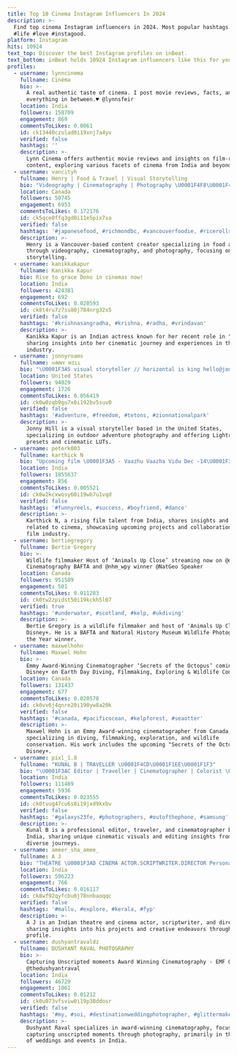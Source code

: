 ```yaml
---
title: Top 10 Cinema Instagram Influencers In 2024
description: >-
  Find top cinema Instagram influencers in 2024. Most popular hashtags: #reels
  #life #love #instagood.
platform: Instagram
hits: 10924
text_top: Discover the best Instagram profiles on inBeat.
text_bottom: inBeat holds 10924 Instagram influencers like this for you to pitch.
profiles:
  - username: lynncinema
    fullname: Cinéma
    bio: >-
      A real authentic taste of cinema. I post movie reviews, facts, and
      everything in between.♥️ @lynnsfeir
    location: India
    followers: 158709
    engagement: 869
    commentsToLikes: 0.0061
    id: ck13440czulad0i19xnj7a4yv
    verified: false
    hashtags: ''
    description: >-
      Lynn Cinema offers authentic movie reviews and insights on film-related
      content, exploring various facets of cinema from India and beyond.
  - username: vancityh
    fullname: Henry | Food & Travel | Visual Storytelling
    bio: "Videography | Cinematography | Photography \U0001F4F8\U0001F468‍\U0001F4BBUGC Creator\U0001F4CDVancouver, BC \U0001F4E9DM for Collaborations"
    location: Canada
    followers: 50745
    engagement: 6953
    commentsToLikes: 0.172176
    id: ck5qce0ffq3gd0i11e5pix7xa
    verified: false
    hashtags: '#japanesefood, #richmondbc, #vancouverfoodie, #ricerolls'
    description: >-
      Henry is a Vancouver-based content creator specializing in food and travel
      through videography, cinematography, and photography, focusing on visual
      storytelling.
  - username: kanikkakapur
    fullname: Kanikka Kapur
    bio: Rise to grace Dono in cinemas now!
    location: India
    followers: 424381
    engagement: 692
    commentsToLikes: 0.020593
    id: ck8t4ru7z7ss80j784nrg32x5
    verified: false
    hashtags: '#krishnasangradha, #krishna, #radha, #vrindavan'
    description: >-
      Kanikka Kapur is an Indian actress known for her recent role in "Dono,"
      sharing insights into her cinematic journey and experiences in the film
      industry.
  - username: jonnyroams
    fullname: ᴊᴏɴɴʏ ʜɪʟʟ
    bio: "\U0001F3A5 visual storyteller // horizontal is king hello@jonnyhillphoto.com LR presets | Cinematic LUTs\U0001F447\U0001F3FC"
    location: United States
    followers: 94029
    engagement: 1726
    commentsToLikes: 0.056419
    id: ck0w0zqb9gu7x0i192bv5suv0
    verified: false
    hashtags: '#adventure, #freedom, #tetons, #zionnationalpark'
    description: >-
      Jonny Hill is a visual storyteller based in the United States,
      specializing in outdoor adventure photography and offering Lightroom
      presets and cinematic LUTs.
  - username: peterk003
    fullname: karthick N
    bio: "Upcoming film \U0001F3A5 - Vaazhu Vaazha Vidu Dec -14\U0001F382 சோதனைய தூக்கிப்போடு சாதனைய நோக்கி ஓடு YT page- @seniy.oo Me & Cinema\U0001F30D Collab & Shoot- @spot_lightpr"
    location: India
    followers: 1855637
    engagement: 856
    commentsToLikes: 0.005521
    id: ck0w2kcxwosy60i19wb7u1vqd
    verified: false
    hashtags: '#funnyreels, #success, #boyfriend, #dance'
    description: >-
      Karthick N, a rising film talent from India, shares insights and content
      related to cinema, showcasing upcoming projects and collaborations in the
      film industry.
  - username: bertiegregory
    fullname: Bertie Gregory
    bio: >-
      Wildlife filmmaker Host of ‘Animals Up Close’ streaming now on @disneyplus
      Cinematography BAFTA and @nhm_wpy winner @NatGeo Speaker
    location: Canada
    followers: 951589
    engagement: 501
    commentsToLikes: 0.011283
    id: ck0tw2zpidst50i19kckh5l07
    verified: true
    hashtags: '#underwater, #scotland, #kelp, #ukdiving'
    description: >-
      Bertie Gregory is a wildlife filmmaker and host of 'Animals Up Close' on
      Disney+. He is a BAFTA and Natural History Museum Wildlife Photographer of
      the Year winner.
  - username: maxwelhohn
    fullname: Maxwel Hohn
    bio: >-
      Emmy Award-Winning Cinematographer ‘Secrets of the Octopus’ coming to
      Disney+ on Earth Day Diving, Filmmaking, Exploring & Wildlife Conservation
    location: Canada
    followers: 131437
    engagement: 677
    commentsToLikes: 0.020578
    id: ck0vv6j4qnre20i190yw8a20k
    verified: false
    hashtags: '#canada, #pacificocean, #kelpforest, #seaotter'
    description: >-
      Maxwel Hohn is an Emmy Award-winning cinematographer from Canada,
      specializing in diving, filmmaking, exploration, and wildlife
      conservation. His work includes the upcoming "Secrets of the Octopus" on
      Disney+.
  - username: pixl_1.8
    fullname: "KUNAL B | TRAVELLER \U0001F4CD\U0001F1EE\U0001F1F3"
    bio: "\U0001F3AC Editor | Traveller | Cinematographer | Colorist \U0001F680 Follow for more Cinematic Feels ⚠️ Creating Unusual’s Usually! \U0001F3F4‍☠️ \U0001F4E9 DM/ Mail for Collabs"
    location: India
    followers: 111489
    engagement: 5936
    commentsToLikes: 0.023555
    id: ck0tvug47cu6s0i19jxd9kxbv
    verified: false
    hashtags: '#galaxys23fe, #photographers, #outofthephone, #samsung'
    description: >-
      Kunal B is a professional editor, traveler, and cinematographer based in
      India, sharing unique cinematic visuals and editing insights from his
      diverse journeys.
  - username: ameer_sha_amee_
    fullname: A J
    bio: "THEATRE \U0001F3AD CINEMA ACTOR.SCRIPTWRITER.DIRECTOR Personal - @ameer_here__ enquiries- shamedia555@gmail.com Founder of _ @sha__media"
    location: India
    followers: 596223
    engagement: 766
    commentsToLikes: 0.016117
    id: ck8wf92qyfcbu0j78nnbaoqqc
    verified: false
    hashtags: '#mallu, #explore, #kerala, #fyp'
    description: >-
      A J is an Indian theatre and cinema actor, scriptwriter, and director,
      sharing insights into his projects and creative endeavors through his
      profile.
  - username: dushyantravaldz
    fullname: DUSHYANT RAVAL PHOTOGRAPHY
    bio: >-
      Capturing Unscripted moments Award Winning Cinematography - EMF Other side
      @thedushyantraval
    location: India
    followers: 46729
    engagement: 1061
    commentsToLikes: 0.01212
    id: ck0u073vfsviw0i19p38ddosr
    verified: false
    hashtags: '#my, #soi, #destinationweddingphotographer, #glittermakeup'
    description: >-
      Dushyant Raval specializes in award-winning cinematography, focusing on
      capturing unscripted moments through photography, primarily in the context
      of weddings and events in India.
---
```


